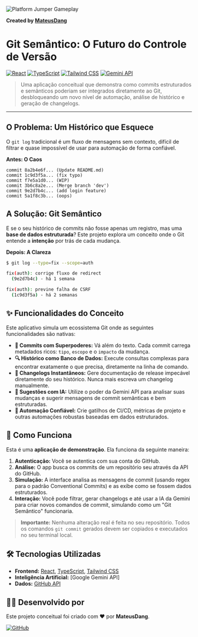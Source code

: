 ![Platform Jumper Gameplay](https://i.imgur.com/3auqlyj.png) <!-- Replace with an actual GIF of your gameplay! -->

**Created by [MateusDang](https://github.com/MateusWorkSpace)**

# Git Semântico: O Futuro do Controle de Versão

[![React](https://img.shields.io/badge/React-20232A?style=for-the-badge&logo=react&logoColor=61DAFB)](https://reactjs.org/)
[![TypeScript](https://img.shields.io/badge/TypeScript-007ACC?style=for-the-badge&logo=typescript&logoColor=white)](https://www.typescriptlang.org/)
[![Tailwind CSS](https://img.shields.io/badge/Tailwind_CSS-38B2AC?style=for-the-badge&logo=tailwind-css&logoColor=white)](https://tailwindcss.com/)
[![Gemini API](https://img.shields.io/badge/Gemini_API-4285F4?style=for-the-badge&logo=google&logoColor=white)](https://ai.google.dev/)

> Uma aplicação conceitual que demonstra como commits estruturados e semânticos poderiam ser integrados diretamente ao Git, desbloqueando um novo nível de automação, análise de histórico e geração de changelogs.

---

## O Problema: Um Histórico que Esquece

O `git log` tradicional é um fluxo de mensagens sem contexto, difícil de filtrar e quase impossível de usar para automação de forma confiável.

**Antes: O Caos**
```
commit 8a2b4e6f... (Update README.md)
commit 1c9d3f5a... (fix typo)
commit f7e5a1d0... (WIP)
commit 3b6c8a2e... (Merge branch 'dev')
commit 9e2d7b4c... (add login feature)
commit 5a1f8c3b... (oops)
```

## A Solução: Git Semântico

E se o seu histórico de commits não fosse apenas um registro, mas uma **base de dados estruturada**? Este projeto explora um conceito onde o Git entende a **intenção** por trás de cada mudança.

**Depois: A Clareza**
```bash
$ git log --type=fix --scope=auth

fix(auth): corrige fluxo de redirect
  (9e2d7b4c) - há 1 semana

fix(auth): previne falha de CSRF
  (1c9d3f5a) - há 2 semanas
```

## ✨ Funcionalidades do Conceito

Este aplicativo simula um ecossistema Git onde as seguintes funcionalidades são nativas:

-   **🤖 Commits com Superpoderes:** Vá além do texto. Cada commit carrega metadados ricos: `tipo`, `escopo` e o `impacto` da mudança.
-   **🔍 Histórico como Banco de Dados:** Execute consultas complexas para encontrar exatamente o que precisa, diretamente na linha de comando.
-   **📜 Changelogs Instantâneos:** Gere documentação de release impecável diretamente do seu histórico. Nunca mais escreva um changelog manualmente.
-   **🧠 Sugestões com IA:** Utilize o poder da Gemini API para analisar suas mudanças e sugerir mensagens de commit semânticas e bem estruturadas.
-   **🚀 Automação Confiável:** Crie gatilhos de CI/CD, métricas de projeto e outras automações robustas baseadas em dados estruturados.

## 🚀 Como Funciona

Esta é uma **aplicação de demonstração**. Ela funciona da seguinte maneira:

1.  **Autenticação:** Você se autentica com sua conta do GitHub.
2.  **Análise:** O app busca os commits de um repositório seu através da API do GitHub.
3.  **Simulação:** A interface analisa as mensagens de commit (usando regex para o padrão Conventional Commits) e as exibe como se fossem dados estruturados.
4.  **Interação:** Você pode filtrar, gerar changelogs e até usar a IA da Gemini para criar novos comandos de commit, simulando como um "Git Semântico" funcionaria.

> **Importante:** Nenhuma alteração real é feita no seu repositório. Todos os comandos `git commit` gerados devem ser copiados e executados no seu terminal local.

## 🛠️ Tecnologias Utilizadas

-   **Frontend:** [React](https://reactjs.org/), [TypeScript](https://www.typescriptlang.org/), [Tailwind CSS](https://tailwindcss.com/)
-   **Inteligência Artificial:** [Google Gemini API]
-   **Dados:** [GitHub API](https://docs.github.com/en/rest)

## 👨‍💻 Desenvolvido por

Este projeto conceitual foi criado com ❤️ por **MateusDang**.

[![GitHub](https://img.shields.io/badge/GitHub-100000?style=for-the-badge&logo=github&logoColor=white)](https://github.com/MateusWorkSpace)
